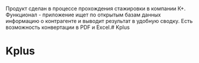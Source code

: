 Продукт сделан в процессе прохождения стажировки в компании К+. 
Функционал - приложение ищет по открытым базам данных информацию о контрагенте и выводит результат в удобную сводку. Есть возможность конвертации в PDF и Excel.# Kplus
# Kplus
